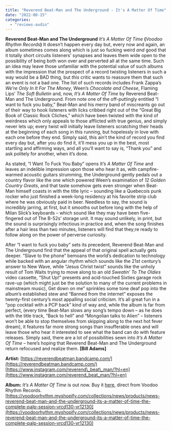 ```yaml
---
title: "Reverend Beat-Man and The Underground - It's A Matter Of Time"
date: "2022-08-15"
categories: 
  - "reviews-audio"
---
```


**Reverend Beat-Man and The Underground** _It’s A Matter Of Time_ **(**_Voodoo Rhythm Records_**)** It doesn’t happen every day but, every now and again, an album sometimes comes along which is just so fucking weird _and_ good that it totally short circuits listeners’ synapses and leaves them wide open to the possibility of being both won over and perverted all at the same time. Such an idea may leave those unfamiliar with the potential value of such albums with the impression that the prospect of a record twisting listeners in such a way would be a BAD thing, but _this_ critic wants to reassure them that such an event is not a bad one. The list of such records includes Frank Zappa’s _We’re Only In It For The Money_, Ween’s _Chocolate and Cheese_, Flaming Lips’ _The Soft Bulletin_ and, now, _It’s A Matter Of Time_ by Reverend Beat-Man and The Underground. From note one of the off-puttingly entitled “I want to fuck you baby,” Beat-Man and his merry band of miscreants go out of their way to hook listeners with licks cribbed right out of the “Great Big Book of Classic Rock Cliches,” which have been twisted with the kind of weirdness which only appeals to those afflicted with true genius, and simply never lets up; every twist will initially leave listeners scratching their heads at the beginning of each song in this running, but hopelessly in love with each one before they end. Simply said, this ain’t the kind of record you find every day but, after you do find it, it’ll mess you up in the best, most startling and affirming ways, and all you’ll want to say is, “Thank you” and ask politely for another, when it’s done.

As stated, “I Want To Fuck You Baby” opens _It’s A Matter Of Time_ and leaves an indelible impression upon those who hear it as, with campfire-warmed acoustic guitars strumming, the Underground gently pedals out a country flavor like the one which powered Ween’s examination of _12 Golden Country Greats_, and that taste somehow gets even stronger when Beat-Man himself coasts in with the title lyric – sounding like a Quebecois punk rocker who just finished a week-long residency at his favorite strip club where he was obviously paid in beer. Needless to say, the sound is incredibly jarring, at first, but it smooths out before long with the help of Milan Slick’s keyboards – which sound like they may have been five-fingered out of The B-52s’ storage unit. It may sound unlikely, in print, but the sound is surprisingly infectious in practice and, when the song finishes after a hair less than two minutes, listeners will find that they;re ready to follow along on the power of perverse curiosity.

After “I want to fuck you baby” sets its precedent, Reverend Beat-Man and The Underground find that the appeal of that original spell actually gets deeper. “Slave to the phone” bemoans the world’s dedication to technology while backed with an angular rhythm which sounds like the 21st century’s answer to New Wave, while “Jesus Christ twist” sounds like the unholy result of Tom Waits trying to move along to an old _Sweatin’ To The Oldies_ video cassette, “Shut Up!” presents and acid-touched Sixties garage rock rave-up (which might just be the solution to many of the current problems in mainstream music), Get down on me” sprinkles some tone deaf pop into the album’s established stew and “Banned from the internet” exposes the twenty-first century’s most appalling social criticism. It’s all great fun in a “pop cocktail with a PCP back” kind of way and, while the album is far from perfect, (every time Beat-Man slows any song’s tempo down – as he does with the title track, “Back to hell” and “Mongolian talks to Alien” – listeners won’t be able to stop themselves from skipping along to the next hot fever dream), it features far more strong songs than insufferable ones and will leave those who hear it interested to see what the band can do with feature releases. Simply said, there are a lot of possibilities sewn into _It’s A Matter Of Time_ – here’s hoping that Reverend Beat-Man and The Underground return refocused and realize them. **\[Bill Adams\]**

**Artist:** [https://reverendbeatman.bandcamp.com/](https://reverendbeatman.bandcamp.com/) [https://www.instagram.com/reverend\_beat\_man/?hl=en](https://www.instagram.com/reverend_beat_man/?hl=en)

**Album:** _It’s A Matter Of Time_ is out now. Buy it [here](https://voodoorhythm.myshopify.com/collections/news/products/news-reverend-beat-man-and-the-underground-its-a-matter-of-time-the-complete-palp-session-vrcd130-vr12130), direct from Voodoo Rhythm Records. [https://voodoorhythm.myshopify.com/collections/news/products/news-reverend-beat-man-and-the-underground-its-a-matter-of-time-the-complete-palp-session-vrcd130-vr12130](https://voodoorhythm.myshopify.com/collections/news/products/news-reverend-beat-man-and-the-underground-its-a-matter-of-time-the-complete-palp-session-vrcd130-vr12130)
